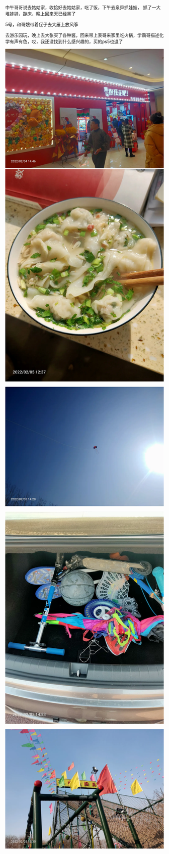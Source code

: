 中午哥哥说去姑姑家，收拾好去姑姑家，吃了饭，下午去泉舜抓娃娃，
抓了一大堆娃娃，蹦床，晚上回来天已经黑了



5号，和哥嫂带着侄子去大雁上放风筝

去游乐园玩，晚上去大张买了各种酱，回来带上表哥来家里吃火锅，学霸哥描述化学有声有色，哎，我还没找到什么感兴趣的，买的ps5也退了

![](../../img/6904315-e58ae42e095fadf9.jpg)
![](../../img/6904315-2fb7c1117b1e5124.jpg)

![](../../img/6904315-43c1ea8c5859591f.jpg)

![](../../img/6904315-484cbda6d85902e7.jpg)

![](../../img/6904315-dd6cc66c26b881b7.jpg)
